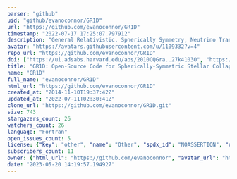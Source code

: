 ```yaml
---
parser: "github"
uid: "github/evanoconnor/GR1D"
url: "https://github.com/evanoconnor/GR1D"
timestamp: "2022-07-17 17:25:07.797912"
description: "General Relativistic, Spherically Symmetry, Neutrino Transport Code for Stellar Collapse"
avatar: "https://avatars.githubusercontent.com/u/1109332?v=4"
repo_url: "https://github.com/evanoconnor/GR1D"
doi: ["https://ui.adsabs.harvard.edu/abs/2010CQGra..27k4103O", "https://ui.adsabs.harvard.edu/abs/2010ascl.soft10022O/abstract"]
title: "GR1D: Open-Source Code for Spherically-Symmetric Stellar Collapse to Neutron Stars and Black Holes"
name: "GR1D"
full_name: "evanoconnor/GR1D"
html_url: "https://github.com/evanoconnor/GR1D"
created_at: "2014-11-10T19:37:42Z"
updated_at: "2022-07-11T02:30:41Z"
clone_url: "https://github.com/evanoconnor/GR1D.git"
size: 743
stargazers_count: 26
watchers_count: 26
language: "Fortran"
open_issues_count: 5
license: {"key": "other", "name": "Other", "spdx_id": "NOASSERTION", "url": null, "node_id": "MDc6TGljZW5zZTA="}
subscribers_count: 11
owner: {"html_url": "https://github.com/evanoconnor", "avatar_url": "https://avatars.githubusercontent.com/u/1109332?v=4", "login": "evanoconnor", "type": "User"}
date: "2023-05-20 14:19:57.194927"
---
```

